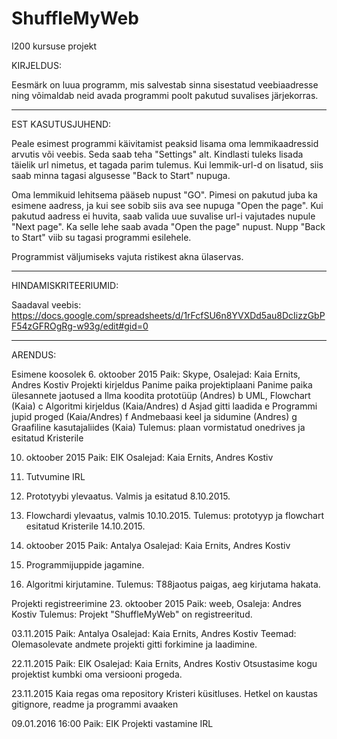 # ShuffleMyWeb
I200 kursuse projekt

KIRJELDUS:

Eesmärk on luua programm, mis salvestab sinna sisestatud veebiaadresse
ning võimaldab neid avada programmi poolt pakutud suvalises järjekorras.

-------------------------------------

EST KASUTUSJUHEND:

Peale esimest programmi käivitamist peaksid lisama oma lemmikaadressid arvutis või veebis.
Seda saab teha "Settings" alt.
Kindlasti tuleks lisada täielik url nimetus, et tagada parim tulemus.
Kui lemmik-url-d on lisatud, siis saab minna tagasi algusesse "Back to Start" nupuga.

Oma lemmikuid lehitsema pääseb nupust "GO".
Pimesi on pakutud juba ka esimene aadress, ja kui see sobib siis ava see nupuga "Open the page".
Kui pakutud aadress ei huvita, saab valida uue suvalise url-i vajutades nupule "Next page".
Ka selle lehe saab avada "Open the page" nupust.
Nupp "Back to Start" viib su tagasi programmi esilehele.

Programmist väljumiseks vajuta ristikest akna ülaservas.

-------------------------------------

HINDAMISKRITEERIUMID:

Saadaval veebis:
https://docs.google.com/spreadsheets/d/1rFcfSU6n8YVXDd5au8DcIizzGbPF54zGFROgRg-w93g/edit#gid=0

-------------------------------------

ARENDUS:


 Esimene koosolek 6. oktoober 2015
Paik: Skype, Osalejad: Kaia Ernits, Andres Kostiv
Projekti kirjeldus
Panime paika projektiplaani
Panime paika ülesannete jaotused
    a Ilma koodita prototüüp (Andres)
    b UML, Flowchart (Kaia)
    c Algoritmi kirjeldus (Kaia/Andres)
    d Asjad gitti laadida
    e Programmi jupid proged (Kaia/Andres)
    f Andmebaasi keel ja sidumine (Andres)
    g Graafiline kasutajaliides (Kaia)
Tulemus: plaan vormistatud onedrives ja esitatud Kristerile


 10. oktoober 2015
Paik: EIK   Osalejad: Kaia Ernits, Andres Kostiv
1. Tutvumine IRL
2. Prototyybi ylevaatus. Valmis ja esitatud 8.10.2015.
3. Flowchardi ylevaatus, valmis 10.10.2015.
Tulemus: prototyyp ja flowchart esitatud Kristerile 14.10.2015.


 20. oktoober 2015
Paik: Antalya   Osalejad: Kaia Ernits, Andres Kostiv
1. Programmijuppide jagamine.
2. Algoritmi kirjutamine.
Tulemus: T88jaotus paigas, aeg kirjutama hakata.


 Projekti registreerimine 23. oktoober 2015
Paik: weeb,  Osaleja: Andres Kostiv
Tulemus: Projekt "ShuffleMyWeb" on registreeritud.


 03.11.2015
Paik: Antalya   Osalejad: Kaia Ernits, Andres Kostiv
Teemad:
Olemasolevate andmete projekti gitti forkimine ja laadimine.


 22.11.2015
Paik: EIK     Osalejad: Kaia Ernits, Andres Kostiv
Otsustasime kogu projektist kumbki oma versiooni progeda.


 23.11.2015
Kaia regas oma repository Kristeri küsitluses.
Hetkel on kaustas gitignore, readme ja programmi avaaken


 09.01.2016 16:00
Paik: EIK
Projekti vastamine IRL

